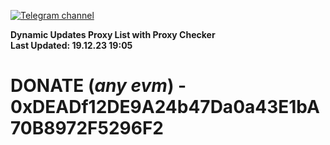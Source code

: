 [![Telegram channel](https://img.shields.io/endpoint?url=https://runkit.io/damiankrawczyk/telegram-badge/branches/master?url=https://t.me/n4z4v0d)](https://t.me/n4z4v0d) 

**Dynamic Updates Proxy List with Proxy Checker**  
**Last Updated: 19.12.23 19:05**

# DONATE (_any evm_) - 0xDEADf12DE9A24b47Da0a43E1bA70B8972F5296F2
